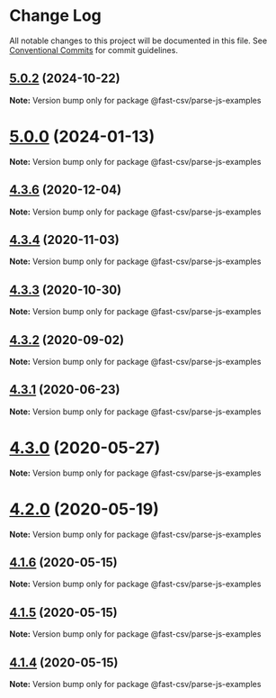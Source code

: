 # Change Log

All notable changes to this project will be documented in this file.
See [Conventional Commits](https://conventionalcommits.org) for commit guidelines.

## [5.0.2](https://github.com/C2FO/fast-csv/compare/v5.0.1...v5.0.2) (2024-10-22)

**Note:** Version bump only for package @fast-csv/parse-js-examples

# [5.0.0](https://github.com/C2FO/fast-csv/compare/v4.3.6...v5.0.0) (2024-01-13)

**Note:** Version bump only for package @fast-csv/parse-js-examples

## [4.3.6](https://github.com/C2FO/fast-csv/compare/v4.3.5...v4.3.6) (2020-12-04)

**Note:** Version bump only for package @fast-csv/parse-js-examples

## [4.3.4](https://github.com/C2FO/fast-csv/compare/v4.3.3...v4.3.4) (2020-11-03)

**Note:** Version bump only for package @fast-csv/parse-js-examples

## [4.3.3](https://github.com/C2FO/fast-csv/compare/v4.3.2...v4.3.3) (2020-10-30)

**Note:** Version bump only for package @fast-csv/parse-js-examples

## [4.3.2](https://github.com/C2FO/fast-csv/compare/v4.3.1...v4.3.2) (2020-09-02)

**Note:** Version bump only for package @fast-csv/parse-js-examples

## [4.3.1](https://github.com/C2FO/fast-csv/compare/v4.3.0...v4.3.1) (2020-06-23)

**Note:** Version bump only for package @fast-csv/parse-js-examples

# [4.3.0](https://github.com/C2FO/fast-csv/compare/v4.2.0...v4.3.0) (2020-05-27)

**Note:** Version bump only for package @fast-csv/parse-js-examples

# [4.2.0](https://github.com/C2FO/fast-csv/compare/v4.1.6...v4.2.0) (2020-05-19)

**Note:** Version bump only for package @fast-csv/parse-js-examples

## [4.1.6](https://github.com/C2FO/fast-csv/compare/v4.1.5...v4.1.6) (2020-05-15)

**Note:** Version bump only for package @fast-csv/parse-js-examples

## [4.1.5](https://github.com/C2FO/fast-csv/compare/v4.1.4...v4.1.5) (2020-05-15)

**Note:** Version bump only for package @fast-csv/parse-js-examples

## [4.1.4](https://github.com/C2FO/fast-csv/compare/v4.1.3...v4.1.4) (2020-05-15)

**Note:** Version bump only for package @fast-csv/parse-js-examples
